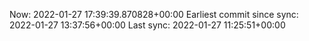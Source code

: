 Now: 2022-01-27 17:39:39.870828+00:00 Earliest commit since sync: 2022-01-27 13:37:56+00:00 Last sync: 2022-01-27 11:25:51+00:00
